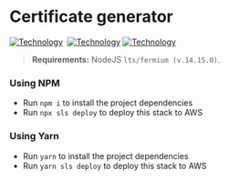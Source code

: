 <h1>Certificate generator</h1>

[![Technology][node-image]][node-url] 
[![Technology][serverless-image]][serverless-url]
[![Technology][typescript-image]][typescript-url] 

[serverless-url]: https://www.serverless.com/
[serverless-image]: https://img.shields.io/badge/Serverless-red?style=for-the-badge&logo=serverless&logoColor=black

[node-url]: https://nodejs.org/
[node-image]: https://img.shields.io/badge/NodeJS-green?style=for-the-badge&logo=Node.js&logoColor=black

[typescript-url]: https://www.typescriptlang.org
[typescript-image]: https://img.shields.io/badge/Typescript-blue?style=for-the-badge&logo=TypeScript&logoColor=white

> **Requirements:** NodeJS `lts/fermium (v.14.15.0)`.

### Using NPM
- Run `npm i` to install the project dependencies
- Run `npx sls deploy` to deploy this stack to AWS

### Using Yarn
- Run `yarn` to install the project dependencies
- Run `yarn sls deploy` to deploy this stack to AWS
